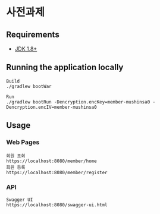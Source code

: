 # 사전과제

## Requirements

- [JDK 1.8+](http://www.oracle.com/technetwork/java/javase/downloads/jdk8-downloads-2133151.html)

## Running the application locally

```shell
Build
./gradlew bootWar

Run
./gradlew bootRun -Dencryption.encKey=member-mushinsa0 -Dencryption.encIV=member-mushinsa0
```

## Usage
### Web Pages
```shell
회원 조회
https://localhost:8080/member/home
회원 등록
https://localhost:8080/member/register
```
### API
```shell
Swagger UI
https://localhost:8080/swagger-ui.html
```
